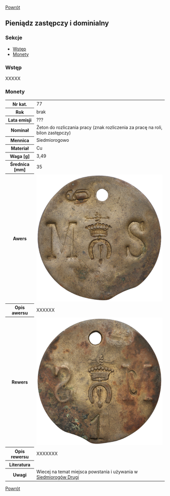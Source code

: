 [Powrót](../)


## Pieniądz zastępczy i dominialny

### Sekcje
- [Wstęp](#m1)
- [Monety](#m2)


<a id='m1'></a>
### Wstęp
XXXXX


<a id='m2'></a>
### Monety

<table class="center">
  <tr>
    <th>Nr kat.</th>
    <td>77</td>
  </tr>
  <tr>
    <th>Rok</th>
    <td>brak</td>
  </tr>
  <tr>
    <th>Lata emisji</th>
    <td>???</td>
  </tr>
  <tr>
    <th>Nominał</th>
    <td>Żeton do rozliczania pracy (znak rozliczenia za pracę na roli, bilon zastępczy)</td>
  </tr>
  <tr>
    <th>Mennica</th>
    <td>Siedmiorogowo</td>
  </tr>
  <tr>
    <th>Materiał</th>
    <td>Cu</td>
  </tr>
  <tr>
    <th>Waga [g]</th>
    <td>3,49</td>
  </tr>
  <tr>
    <th>Średnica [mm]</th>
    <td>35</td>
  </tr>
  <tr>
    <th>Awers</th>
    <td><img src="images/0077 - XXXX - zeton - Majatek Siedmiorogow - awers.jpg"/></td>
  </tr>
  <tr>
    <th>Opis awersu</th>
    <td>XXXXXX</td>
  </tr>
  <tr>
    <th>Rewers</th>
    <td><img src="images/0077 - XXXX - zeton - Majatek Siedmiorogow - rewers.jpg"/></td>
  </tr>
  <tr>
    <th>Opis rewersu</th>
    <td>XXXXXXX</td>
  </tr>
  <tr>
    <th>Literatura</th>
    <td></td>
  </tr>
  <tr>
    <th>Uwagi</th>
    <td>Wiecej na temat miejsca powstania i używania w <a href="http://www.polskiezabytki.pl/m/obiekt/6060/Siedmiorogow_Drugi/">Siedmiorogów Drugi</a></td>
  </tr>
</table>


[Powrót](../)